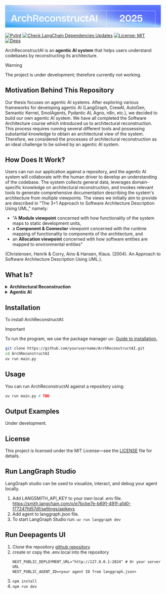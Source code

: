 ![Header](docs/img/cover.png)

[![Pylint](https://github.com/simonskodt/arch-reconstruct-ai/actions/workflows/pylint.yml/badge.svg?branch=main)](https://github.com/simonskodt/arch-reconstruct-ai/actions/workflows/pylint.yml)
[![Check LangChain Dependencies Updates](https://github.com/simonskodt/arch-reconstruct-ai/actions/workflows/Langchain_dependencies.yml/badge.svg)](https://github.com/simonskodt/arch-reconstruct-ai/actions/workflows/Langchain_dependencies.yml)
[![License: MIT](https://cdn.prod.website-files.com/5e0f1144930a8bc8aace526c/65dd9eb5aaca434fac4f1c34_License-MIT-blue.svg)](/LICENSE)
[![Deps](https://cdn.prod.website-files.com/5e0f1144930a8bc8aace526c/65dd9eb5aaca434fac4f1c9e_Deps-Up--to--date-brightgreen.svg)]()

ArchReconstructAI is an **agentic AI system** that helps users understand codebases by reconstructing its architecture.

> [!WARNING]
> The project is under development; therefore currently not working.

## Motivation Behind This Repository

Our thesis focuses on agentic AI systems. After exploring various frameworks for developing agentic AI (LangGraph, CrewAI, AutoGen, Semantic Kernel, SmolAgents, Pydantic AI, Agno, n8n, etc.), we decided to build our own agentic AI system. We have all completed the Software Architecture course which introduced us to architectural reconstruction. This process requires running several different tools and possessing substantial knowledge to obtain an architectural view of the system. Therefore, we considered the processes of architectural reconstruction as an ideal challenge to be solved by an agentic AI system.

## How Does It Work?

Users can run our application against a repository, and the agentic AI system will collaborate with the human driver to develop an understanding of the codebase. The system collects general data, leverages domain-specific knowledge on architectural reconstruction, and invokes relevant tools to generate comprehensive documentation describing the system's architecture from multiple viewpoints. The views we initially aim to provide are described in "The 3+1 Approach to Software Architecture Description Using UML," namely:

- "A **Module viewpoint** concerned with how functionality of the system maps
to static development units,
- a **Component & Connector** viewpoint concerned with the runtime mapping
of functionality to components of the architecture, and
- an **Allocation viewpoint** concerned with how software entities are mapped
to environmental entities"

(Christensen, Henrik & Corry, Aino & Hansen, Klaus. (2004). An Approach to Software Architecture Description Using UML.).

## What Is?

<details>
    <summary><b>Architectural Reconstruction</b></summary>
    Architectural reconstruction is the process of recovering, documenting, and understanding the architectural design of an existing software system. This technique helps developers comprehend how different components of a codebase interact with each other by recreating architectural models from source code and other artifacts.
</details>

<details>
    <summary><b>Agentic AI</b></summary>
    Agentic AI refers to artificial intelligence systems that act as agents with some degree of autonomy, purpose-directedness, and the ability to perform tasks on behalf of users.
    Microsoft defines it as:
    <blockquote>
    AI Agents are <b>systems</b> that enable <b>Large Language Models (LLMs)</b> to <b>perform actions</b> by extending their capabilities by giving LLMs <b>access to tools</b> and <b>knowledge</b>.
    </blockquote>
</details>

## Installation

To install ArchReconstructAI:

> [!IMPORTANT]
> To run the program, we use the package manager *uv*. [Guide to installation.](https://github.com/astral-sh/uv)

```bash
git clone https://github.com/yourusername/ArchReconstructAI.git
cd ArchReconstructAI
uv run main.py
```

## Usage

You can run ArchReconstructAI against a repository using:

```bash
uv run main.py # TBD
```

## Output Examples

Under development.

## License

This project is licensed under the MIT License—see the [LICENSE](LICENSE) file for details.


## Run LangGraph Studio

LangGraph studio can be used to visualize, interact, and debug your agent locally.
1. Add LANGSMITH_API_KEY to your own local .env file. https://smith.langchain.com/o/e7bcbe7e-b691-491f-a1d0-f77247fd57df/settings/apikeys
2. Add agent to langgraph.json file. 
3. To start LangGraph Studio run: `uv run langgraph dev`

## Run Deepagents UI 

1. Clone the repository [github repository](https://github.com/langchain-ai/deep-agents-ui)
2. create or copy the .env.local into the repository
    ```
    NEXT_PUBLIC_DEPLOYMENT_URL="http://127.0.0.1:2024" # Or your server URL
    NEXT_PUBLIC_AGENT_ID=<your agent ID from langgraph.json>
    ```
3. `npm install`
4. `npm run dev`
